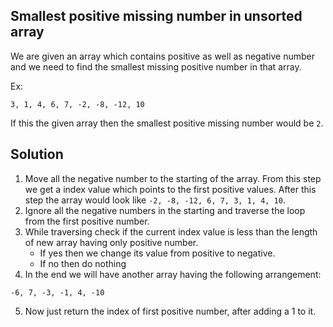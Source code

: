 ## Smallest positive missing number in unsorted array

We are given an array which contains positive as well as negative number and we need to find the smallest missing positive number in that array.

Ex:

```
3, 1, 4, 6, 7, -2, -8, -12, 10
```
If this the given array then the smallest positive missing number would be `2`. 

## Solution

1) Move all the negative number to the starting of the array. From this step we get a index value which points to the first positive values. After this step the array would look like  `-2, -8, -12, 6, 7, 3, 1, 4, 10`.
2) Ignore all the negative numbers in the starting and traverse the loop from the first positive number.
3) While traversing check if the current index value is less than the length of new array having only positive number.
    - If yes then we change its value from positive to negative.
    - If no then do nothing
4) In the end we will have another array having the following arrangement:

```
-6, 7, -3, -1, 4, -10
```
5) Now just return the index of first positive number, after adding a 1 to it.
